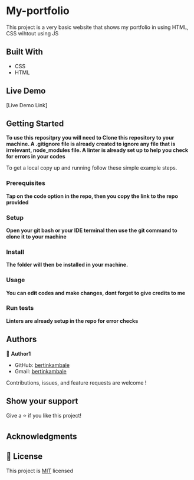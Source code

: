 # My-portfolio
This project is a very basic website that shows my portfolio in using HTML, CSS wihtout using JS

## Built With

- CSS
- HTML

## Live Demo

[Live Demo Link]


## Getting Started

**To use this repositpry you will need to Clone this repository to your machine. A .gitignore file is already created to ignore any file that is irrelevant, node_modules file. A linter is already set up to help you check for errors in your codes**

To get a local copy up and running follow these simple example steps.

### Prerequisites
**Tap on the code option in the repo, then you copy the link to the repo provided**
### Setup
**Open your git bash or your IDE terminal then use the git command to clone it to your machine**
### Install
**The folder will then be installed in your machine.**
### Usage
**You can edit codes and make changes, dont forget to give credits to me**
### Run tests
**Linters are already setup in the repo for error checks**

## Authors

👤 **Author1**

- GitHub: [bertinkambale](https://github.com/bertinkambale)
- Gmail: [bertinkambale](bertinkambale@gmail.com)


Contributions, issues, and feature requests are welcome !

## Show your support

Give a ⭐️ if you like this project!

## Acknowledgments

## 📝 License

This project is [MIT](LICENSE) licensed
